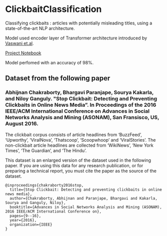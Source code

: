 # ClickbaitClassification
Classifying clickbaits : articles with potentially misleading titles, using a state-of-the-art NLP architecture.

Model used encoder layer of Transformer architecture introduced by [Vaswani et.al](https://proceedings.neurips.cc/paper/2017/file/3f5ee243547dee91fbd053c1c4a845aa-Paper.pdf).

[Project Notebook](https://github.com/MBadriNarayanan/ClickbaitClassification/blob/master/Clickbait.ipynb)

Model perfomed with an accuracy of 98%.

## Dataset from the following paper 

### Abhijnan Chakraborty, Bhargavi Paranjape, Sourya Kakarla, and Niloy Ganguly. "Stop Clickbait: Detecting and Preventing Clickbaits in Online News Media”. In Proceedings of the 2016 IEEE/ACM International Conference on Advances in Social Networks Analysis and Mining (ASONAM), San Fransisco, US, August 2016. 

The clickbait corpus consists of article headlines from ‘BuzzFeed’, ‘Upworthy’, ‘ViralNova’, ‘Thatscoop’, ‘Scoopwhoop’ and ‘ViralStories’. The non-clickbait article headlines are collected from ‘WikiNews’, ’New York Times’, ‘The Guardian’, and ‘The Hindu’.

This dataset is an enlarged version of the dataset used in the following paper. If you are using this data for any research publication, or for preparing a technical report, you must cite the paper as the source of the dataset.

```
@inproceedings{chakraborty2016stop,
  title={Stop Clickbait: Detecting and preventing clickbaits in online news media},
  author={Chakraborty, Abhijnan and Paranjape, Bhargavi and Kakarla, Sourya and Ganguly, Niloy},
  booktitle={Advances in Social Networks Analysis and Mining (ASONAM), 2016 IEEE/ACM International Conference on},
  pages={9--16},
  year={2016},
  organization={IEEE}
}
```
